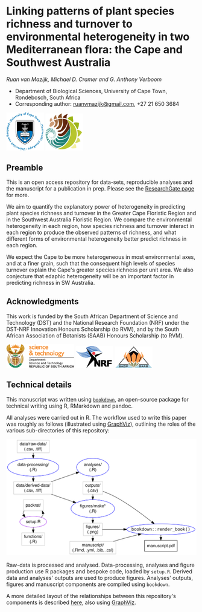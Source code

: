 # Linking patterns of plant species richness and turnover to environmental heterogeneity in two Mediterranean flora: the Cape and Southwest Australia

*Ruan van Mazijk, Michael D. Cramer and G. Anthony Verboom*

- Department of Biological Sciences, University of Cape Town, Rondebosch, South Africa
- Corresponding author: ruanvmazijk@gmail.com, +27 21 650 3684

<p>
  <img src="logos/UCT-logo.png" width=100>
  <img src="logos/BIO-logo.png" width=100>
</p>

## Preamble

This is an open access repository for data-sets, reproducible analyses and the manuscript for a publication in prep. Please see the [ResearchGate page](https://www.researchgate.net/project/Plant-species-richness-turnover-environmental-heterogeneity-in-the-Cape-and-SW-Australia) for more.

We aim to quantify the explanatory power of heterogeneity in predicting plant species richness and turnover in the Greater Cape Floristic Region and in the Southwest Australia Floristic Region. We compare the environmental heterogeneity in each region, how species richness and turnover interact in each region to produce the observed patterns of richness, and what different forms of environmental heterogeneity better predict richness in each region.

We expect the Cape to be more heterogeneous in most environmental axes, and at a finer grain, such that the consequent high levels of species turnover explain the Cape's greater species richness per unit area. We also conjecture that edaphic heterogeneity will be an important factor in predicting richness in SW Australia.

## Acknowledgments

This work is funded by the South African Department of Science and Technology (DST) and the National Research Foundation (NRF) under the DST-NRF Innovation Honours Scholarship (to RVM), and by the South African Association of Botanists (SAAB) Honours Scholarship (to RVM).

<p>
  <img src="logos/DST-logo.png" width=180>
  <img src="logos/NRF-logo.png" width=100>
  <img src="logos/SAAB-logo.png" width=100>
</p>

## Technical details

This manuscript was written using [`bookdown`](https://bookdown.org/), an open-source package for technical writing using R, RMarkdown and pandoc.

All analyses were carried out in R. The workflow used to write this paper was roughly as follows (illustrated using [GraphViz](https://www.graphviz.org/)), outlining the roles of the various sub-directories of this repository:

![](docs/repo-structure.svg)

Raw-data is processed and analysed. Data-processing, analyses and figure production use R packages and bespoke code, loaded by `setup.R`. Derived data and analyses' outputs are used to produce figures. Analyses' outputs, figures and manuscript components are compiled using `bookdown`.

A more detailed layout of the relationships between this repository's components is described [here](https://rvanmazijk.github.io/Cape-vs-SWA/docs/repo-structure-detailed.svg), also using [GraphViz](https://www.graphviz.org/).

<!--In order to reproduce the analyses and manuscript, simply run the command `make` in the command line (e.g. Bash) in this directory. The `Makefile` then ...-->
